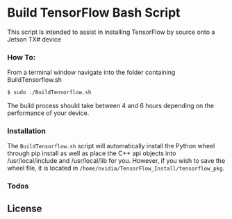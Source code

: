 # Build TensorFlow Bash Script

This script is intended to assist in installing TensorFlow by source onto a Jetson TX# device


### How To:

From a terminal window navigate into the folder containing BuildTensorflow.sh

```sh
$ sudo ./BuildTensorflow.sh
```

The build process should take between 4 and 6 hours depending on the performance of your device.


### Installation

The ```BuildTensorflow.sh``` script will automatically install the Python wheel through pip install as well as place the C++ api objects into /usr/local/include and /usr/local/lib for you.  However, if you wish to save the wheel file, it is located in ```/home/nvidia/TensorFlow_Install/tensorflow_pkg```.


### Todos

License
----
